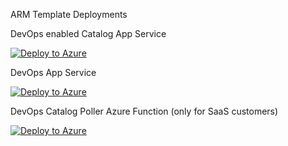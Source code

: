 ARM Template Deployments

DevOps enabled Catalog App Service

[![Deploy to Azure](https://aka.ms/deploytoazurebutton)](https://portal.azure.com/#create/Microsoft.Template/uri/https%3A%2F%2Fraw.githubusercontent.com%2FInRule%2FDevOpsServices%2Fmain%2Freleases%2FARMTemplates%2FInRule.Catalog.Service.json)

DevOps App Service

[![Deploy to Azure](https://aka.ms/deploytoazurebutton)](https://portal.azure.com/#create/Microsoft.Template/uri/https%3A%2F%2Fraw.githubusercontent.com%2FInRule%2FDevOpsServices%2Fmain%2Freleases%2FARMTemplates%2FInRule.DevOps.Service.json)

DevOps Catalog Poller Azure Function (only for SaaS customers)

[![Deploy to Azure](https://aka.ms/deploytoazurebutton)](https://portal.azure.com/#create/Microsoft.Template/uri/https%3A%2F%2Fraw.githubusercontent.com%2FInRule%2FDevOpsServices%2Fmain%2Freleases%2FARMTemplates%2FInRule.Catalog.Poller.json)
